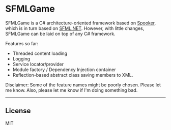 SFMLGame
=========

SFMLGame is a C# architecture-oriented framework based on [Spooker](https://github.com/spooker-dev/Spooker), which is in turn based on [SFML.NET](https://github.com/LaurentGomila/SFML.Net). However, with little changes, SFMLGame can be laid on top of any C# framework.

Features so far:
- Threaded content loading
- Logging
- Service locator/provider
- Module factory / Dependency Injection container
- Reflection-based abstract class saving members to XML.

Disclaimer: Some of the feature names might be poorly chosen. Please let me know. Also, please let me know if I'm doing something bad.

---

License
--

MIT
